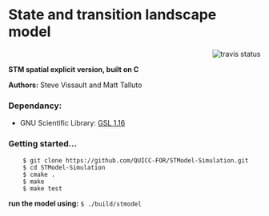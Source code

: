 State and transition landscape model
========
<p align='right'>
  <img src='https://travis-ci.org/QUICC-FOR/STModel-Simulation.svg?branch=master' alt='travis status'/>
</p>

**STM spatial explicit version, built on C**

**Authors:** Steve Vissault and Matt Talluto

### Dependancy:

- GNU Scientific Library: [GSL 1.16](http://www.linuxfromscratch.org/blfs/view/svn/general/gsl.html)

### Getting started...
```
	$ git clone https://github.com/QUICC-FOR/STModel-Simulation.git
	$ cd STModel-Simulation
	$ cmake .
	$ make
	$ make test
```

**run the model using:** ```$ ./build/stmodel```
